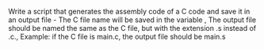 Write a script that generates the assembly code of a C code and save it in an output file - The C file name will be saved in the variable , The output file should be named the same as the C file, but with the extension .s instead of .c., Example: if the C file is main.c, the output file should be main.s
